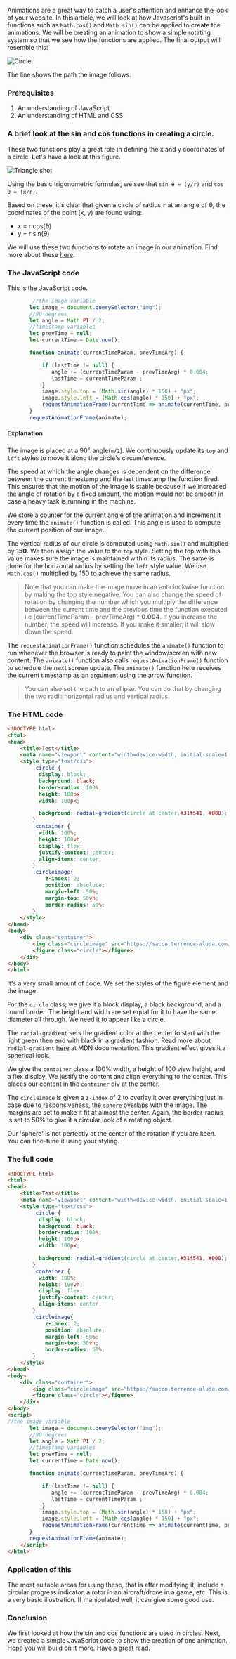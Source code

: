 Animations are a great way to catch a user's attention and enhance the look of your website. In this article, we will look at how Javascript's built-in functions such as `Math.cos()` and `Math.sin()` can be applied to create the animations. We will be creating an animation to show a simple rotating system so that we see how the functions are applied. The final output will resemble this:

![Circle](/engineering-education/javascript-math-anim/circle.png)

The line shows the path the image follows.

### Prerequisites

1. An understanding of JavaScript
2. An understanding of HTML and CSS

### A brief look at the sin and cos functions in creating a circle.

These two functions play a great role in defining the x and y coordinates of a circle. Let's have a look at this figure.

![Triangle shot](/engineering-education/javascript-math-anim/triangle.png)

Using the basic trigonometric formulas, we see that `sin θ = (y/r)` and `cos θ = (x/r)`.

Based on these, it's clear that given a circle of radius `r` at an angle of θ, the coordinates of the point (x, y)
are found using:

* x = r cos(θ)
* y = r sin(θ)

We will use these two functions to rotate an image in our animation. Find more about these [here](http://www.opentextbookstore.com/trig/trig-5-3.pdf).

### The JavaScript code

This is the JavaScript code.

```javascript
        //the image variable
       let image = document.querySelector("img");
       //90 degrees
       let angle = Math.PI / 2;
       //timestamp variables
       let prevTime = null;
       let currentTime = Date.now();

       function animate(currentTimeParam, prevTimeArg) {

           if (lastTime != null) {
              angle += (currentTimeParam - prevTimeArg) * 0.004;
              lastTime = currentTimeParam ;
           }
           image.style.top = (Math.sin(angle) * 150) + "px";
           image.style.left = (Math.cos(angle) * 150) + "px";
           requestAnimationFrame(currentTime => animate(currentTime, prevTime));
       }
       requestAnimationFrame(animate);
```

#### Explanation

The image is placed at a 90<sup>∘</sup> angle(`π/2`). We
continuously update its `top` and `left` styles to move it along the circle's circumference. 

The speed at which the angle changes is dependent on the difference between the current timestamp and the last timestamp the function fired. This ensures that the motion of the image is stable because if we increased the angle of rotation by a fixed amount, the motion would not be smooth in case a heavy task is running in the machine.

We store a counter for the current angle of the
animation and increment it every time the `animate()` function is called. This angle is used to compute the current position of our image.

The vertical radius of our circle is computed using `Math.sin()` and multiplied by **150**. We then assign the value to the `top` style. Setting the top with this value makes sure the image is maintained within its radius.   The same is done for the horizontal radius by setting the `left` style value. We use `Math.cos()` multiplied by 150 to achieve the same radius.

> Note that you can make the image move in an anticlockwise function by making the top style negative. You can also change the speed of rotation by changing the number which you multiply the difference between the current time and the previous time the function executed i.e (currentTimeParam - prevTimeArg) * **0.004**. If you increase the number, the speed will increase. If you make it smaller, it will slow down the speed.

The `requestAnimationFrame()` function schedules the `animate()` function to run whenever the browser is ready to paint the window/screen with new content. 
The `animate()` function also calls `requestAnimationFrame()` function to schedule the next screen update. The `animate()` function here receives the current timestamp as an argument using the arrow function.  

> You can also set the path to an ellipse. You can do that by changing the two radii: horizontal radius and vertical radius.

### The HTML code

```html
<!DOCTYPE html>
<html>
<head>
    <title>Test</title>
    <meta name="viewport" content="width=device-width, initial-scale=1.0">
    <style type="text/css">
        .circle {
          display: block;
          background: black;
          border-radius: 100%;
          height: 100px;
          width: 100px;

          background: radial-gradient(circle at center,#31f541, #000);
        }
        .container {
          width: 100%;
          height: 100vh;
          display: flex;
          justify-content: center;
          align-items: center;
        }
        .circleimage{
            z-index: 2; 
            position: absolute; 
            margin-left: 50%; 
            margin-top: 50vh; 
            border-radius: 50%;
        }
    </style>
</head>
<body>
    <div class="container">
        <img class="circleimage" src="https://sacco.terrence-aluda.com/sacco/images/blue.png"> 
        <figure class="circle"></figure>
    </div>
</body>
</html>
```

It's a very small amount of code. We set the styles of the figure element and the image. 

For the `circle` class, we give it a block display, a black background, and a round border. The height and width are set equal for it to have the same diameter all through. We need it to appear like a circle. 

The `radial-gradient` sets the gradient color at the center to start with the light green then end with black in a gradient fashion. Read more about `radial-gradient` [here](https://developer.mozilla.org/en-US/docs/Web/CSS/gradient/radial-gradient()) at MDN documentation. This gradient effect gives it a spherical look.

We give the `container` class a 100% width, a height of 100 view height, and a flex display. We justify the content and align everything to the center. This places our content in the `container` div at the center.

The `circleimage` is given a `z-index` of 2 to overlay it over everything just in case due to responsiveness, the `sphere` overlaps with the image. The margins are set to make it fit at almost the center. Again, the border-radius is set to 50% to give it a circular look of a rotating object.

Our 'sphere' is not perfectly at the center of the rotation if you are keen. You can fine-tune it using your styling.

### The full code

```html
<!DOCTYPE html>
<html>
<head>
    <title>Test</title>
    <meta name="viewport" content="width=device-width, initial-scale=1.0">
    <style type="text/css">
        .circle {
          display: block;
          background: black;
          border-radius: 100%;
          height: 100px;
          width: 100px;

          background: radial-gradient(circle at center,#31f541, #000);
        }
        .container {
          width: 100%;
          height: 100vh;
          display: flex;
          justify-content: center;
          align-items: center;
        }
        .circleimage{
            z-index: 2; 
            position: absolute; 
            margin-left: 50%; 
            margin-top: 50vh; 
            border-radius: 50%;
        }
    </style>
</head>
<body>
    <div class="container">
        <img class="circleimage" src="https://sacco.terrence-aluda.com/sacco/images/blue.png"> 
        <figure class="circle"></figure>
    </div>
</body>
<script>
//the image variable
       let image = document.querySelector("img");
       //90 degrees
       let angle = Math.PI / 2;
       //timestamp variables
       let prevTime = null;
       let currentTime = Date.now();

       function animate(currentTimeParam, prevTimeArg) {

           if (lastTime != null) {
              angle += (currentTimeParam - prevTimeArg) * 0.004;
              lastTime = currentTimeParam ;
           }
           image.style.top = (Math.sin(angle) * 150) + "px";
           image.style.left = (Math.cos(angle) * 150) + "px";
           requestAnimationFrame(currentTime => animate(currentTime, prevTime));
       }
       requestAnimationFrame(animate);
    </script>
</html>
```
### Application of this

The most suitable areas for using these, that is after modifying it, include a circular progress indicator, a rotor in an aircraft/drone in a game, etc. This is a very basic illustration. If manipulated well, it can give some good use.

### Conclusion

We first looked at how the sin and cos functions are used in circles. Next, we created a simple JavaScript code to show the creation of one animation. Hope you will build on it more. Have a great read.
